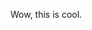 Wow, this is cool.

<!---
TheN00bBuilder/TheN00bBuilder is a ✨ special ✨ repository because its `README.md` (this file) appears on your GitHub profile.
You can click the Preview link to take a look at your changes.
--->
